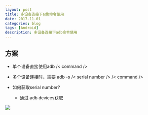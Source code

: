 ```yaml
---
layout: post
title: 多设备连接下adb命令使用
date: 2017-11-01
categories: blog
tags: [Android]
description: 多设备连接下adb命令使用
---
```



## 方案

- 单个设备直接使用adb /< command />
- 多个设备连接时，需要 adb -s /< serial number /> /< command />

- 如何获取serial number?
    - 通过 adb devices获取

![](http://oybmb6yjg.bkt.clouddn.com/adbdevices.png)
